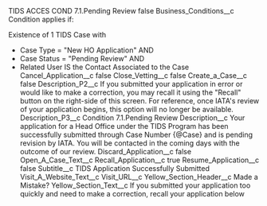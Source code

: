<?xml version="1.0" encoding="UTF-8"?>
<CustomMetadata xmlns="http://soap.sforce.com/2006/04/metadata" xmlns:xsi="http://www.w3.org/2001/XMLSchema-instance" xmlns:xsd="http://www.w3.org/2001/XMLSchema">
    <label>TIDS ACCES COND 7.1.Pending Review</label>
    <protected>false</protected>
    <values>
        <field>Business_Conditions__c</field>
        <value xsi:type="xsd:string">Condition applies if:

Existence of 1 TIDS Case with
- Case Type = &quot;New HO Application&quot;
AND
- Case Status = &quot;Pending Review&quot;
AND
- Related User IS the Contact Associated to the Case</value>
    </values>
    <values>
        <field>Cancel_Application__c</field>
        <value xsi:type="xsd:boolean">false</value>
    </values>
    <values>
        <field>Close_Vetting__c</field>
        <value xsi:type="xsd:boolean">false</value>
    </values>
    <values>
        <field>Create_a_Case__c</field>
        <value xsi:type="xsd:boolean">false</value>
    </values>
    <values>
        <field>Description_P2__c</field>
        <value xsi:type="xsd:string">If you submitted your application in error or would like to make a correction, you may recall it using the &quot;Recall&quot; button on the right-side of this screen. For reference, once IATA&apos;s review of your application begins, this option will no longer be available.</value>
    </values>
    <values>
        <field>Description_P3__c</field>
        <value xsi:type="xsd:string">Condition 7.1.Pending Review</value>
    </values>
    <values>
        <field>Description__c</field>
        <value xsi:type="xsd:string">Your application for a Head Office under the TIDS Program has been successfully submitted through Case Number {@Case} and is pending revision by IATA. You will be contacted in the coming days with the outcome of our review.</value>
    </values>
    <values>
        <field>Discard_Application__c</field>
        <value xsi:type="xsd:boolean">false</value>
    </values>
    <values>
        <field>Open_A_Case_Text__c</field>
        <value xsi:nil="true"/>
    </values>
    <values>
        <field>Recall_Application__c</field>
        <value xsi:type="xsd:boolean">true</value>
    </values>
    <values>
        <field>Resume_Application__c</field>
        <value xsi:type="xsd:boolean">false</value>
    </values>
    <values>
        <field>Subtitle__c</field>
        <value xsi:type="xsd:string">TIDS Application Successfully Submitted</value>
    </values>
    <values>
        <field>Visit_A_Website_Text__c</field>
        <value xsi:nil="true"/>
    </values>
    <values>
        <field>Visit_URL__c</field>
        <value xsi:nil="true"/>
    </values>
    <values>
        <field>Yellow_Section_Header__c</field>
        <value xsi:type="xsd:string">Made a Mistake?</value>
    </values>
    <values>
        <field>Yellow_Section_Text__c</field>
        <value xsi:type="xsd:string">If you submitted your application too quickly and need to make a correction, recall your application below</value>
    </values>
</CustomMetadata>
